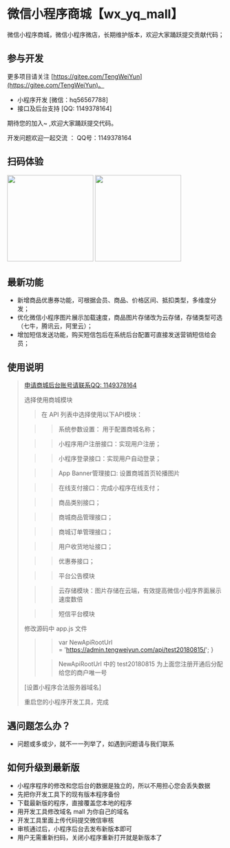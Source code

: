 # 微信小程序商城【wx_yq_mall】
微信小程序商城，微信小程序微店，长期维护版本，欢迎大家踊跃提交贡献代码；

## 参与开发

更多项目请关注 [https://gitee.com/TengWeiYun](https://gitee.com/TengWeiYun)。

- 小程序开发 [微信：hq56567788]
- 接口及后台支持 [QQ: 1149378164]

期待您的加入~ ,欢迎大家踊跃提交代码。

开发问题欢迎一起交流 ： QQ号：1149378164

## 扫码体验

<p>
<img src="http://imgtest.nongguanjia.com//20180830/16443275658b13.jpg" width="200px">
<img src="http://imgtest.nongguanjia.com//20181124/181026524760f5.jpg" width="200px">
</p>

## 最新功能

- 新增商品优惠券功能，可根据会员、商品、价格区间、抵扣类型，多维度分发；
- 优化微信小程序图片展示加载速度，商品图片存储改为云存储，存储类型可选（七牛，腾讯云，阿里云）；
- 增加短信发送功能，购买短信包后在系统后台配置可直接发送营销短信给会员；

## 使用说明

> [申请商城后台账号请联系QQ: 1149378164](https://admin.tengweiyun.com)
>
> 选择使用商城模块
> > 在 API 列表中选择使用以下API模块：
>
> > >系统参数设置： 用于配置商城名称；
>
> > > 小程序用户注册接口：实现用户注册；
>
> > > 小程序登录接口：实现用户自动登录；
>
> > > App Banner管理接口: 设置商城首页轮播图片
>
> > > 在线支付接口：完成小程序在线支付；
>
> > > 商品类别接口；
>
> > > 商城商品管理接口；
>
> > > 商城订单管理接口；
>
> > > 用户收货地址接口；
>
> > > 优惠券接口；
>
> > > 平台公告模块
>
> > > 云存储模块：图片存储在云端，有效提高微信小程序界面展示速度数倍
>
> > > 短信平台模块
>
> 修改源码中  app.js 文件
> > > var NewApiRootUrl  
>  =
>  'https://admin.tengweiyun.com/api/test20180815/';
>}
> >
> > > NewApiRootUrl 中的 test20180815 为上面您注册开通后分配给您的商户唯一号
>
> [设置小程序合法服务器域名]
>
> 重启您的小程序开发工具，完成

## 遇问题怎么办？

- 问题或多或少，就不一一列举了，如遇到问题请与我们联系

## 如何升级到最新版

- 小程序程序的修改和您后台的数据是独立的，所以不用担心您会丢失数据
- 先把你开发工具下的现有版本程序备份
- 下载最新版的程序，直接覆盖您本地的程序
- 用开发工具修改域名 mall 为你自己的域名
- 开发工具里面上传代码提交微信审核
- 审核通过后，小程序后台去发布新版本即可
- 用户无需重新扫码，关闭小程序重新打开就是新版本了
